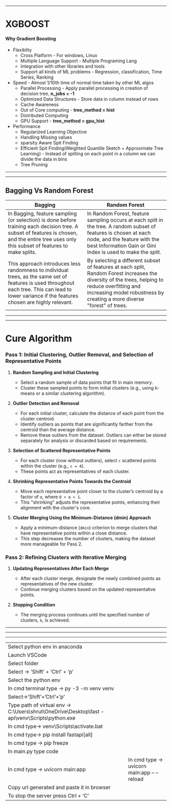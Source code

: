 
---
# XGBOOST

#### Why Gradient Boosting
- Flexiblity
   - Cross Platform - For windows, Linux
   - Multiple Language Support - Multiple Programing Lang
   - Integration with other libraries and tools
   - Support all kinds of ML problems - Regression, classification, Time Series, Ranking
- Speed - Almost 1/10th time of normal time taken by other ML algos
   - Parallel Processing - Apply parallel processing in creation of decision tree, **n_jobs = -1**
   - Optimized Data Structures - Store data in column instead of rows 
   - Cache Awareness
   - Out of Core computing - **tree_method = hist**
   - Distributed Computing
   - GPU Support - **tree_method = gpu_hist**
- Performance
   - Regularized Learning Objective
   - Handling Missing values
   - sparsity Aware Spit Finding
   - Efficient Spit Finding(Weighted Quantile Sketch + Approximate Tree Learning) - Instead of spliting on each point in a column we can divide the data in bins 
   - Tree Pruning

---
---

## Bagging Vs Random Forest


| **Bagging** | **Random Forest** |
|-------------|-------------------|
| In Bagging, feature sampling (or selection) is done before training each decision tree. A subset of features is chosen, and the entire tree uses only this subset of features to make splits. | In Random Forest, feature sampling occurs at each split in the tree. A random subset of features is chosen at each node, and the feature with the best Information Gain or Gini Index is used to make the split. |
| This approach introduces less randomness to individual trees, as the same set of features is used throughout each tree. This can lead to lower variance if the features chosen are highly relevant. | By selecting a different subset of features at each split, Random Forest increases the diversity of the trees, helping to reduce overfitting and increasing model robustness by creating a more diverse "forest" of trees. |












---
---


# Cure Algorithm

### **Pass 1: Initial Clustering, Outlier Removal, and Selection of Representative Points**

1. **Random Sampling and Initial Clustering**
   - Select a random sample of data points that fit in main memory.
   - Cluster these sampled points to form initial clusters (e.g., using k-means or a similar clustering algorithm).

2. **Outlier Detection and Removal**
    - For each initial cluster, calculate the distance of each point from the cluster centroid.
    - Identify outliers as points that are significantly farther from the centroid than the average distance.
    - Remove these outliers from the dataset. Outliers can either be stored separately for analysis or discarded based on requirements.

3. **Selection of Scattered Representative Points**
    - For each cluster (now without outliers), select `c` scattered points within the cluster (e.g., `c = 4`).
    - These points act as representatives of each cluster.

4. **Shrinking Representative Points Towards the Centroid**
    - Move each representative point closer to the cluster’s centroid by a factor of `α`, where `0 < α < 1`.
    - This "shrinking" adjusts the representative points, enhancing their alignment with the cluster's core.

5. **Cluster Merging Using the Minimum-Distance (dmin) Approach**
    - Apply a minimum-distance (`dmin`) criterion to merge clusters that have representative points within a close distance.
    - This step decreases the number of clusters, making the dataset more manageable for Pass 2.


### **Pass 2: Refining Clusters with Iterative Merging**

1. **Updating Representatives After Each Merge**
    - After each cluster merge, designate the newly combined points as representatives of the new cluster.
    - Continue merging clusters based on the updated representative points.

2. **Stopping Condition**
    - The merging process continues until the specified number of clusters, `k`, is achieved.

---
---
---

|||
|-|-|
|Select python env in anaconda
| Launch VSCode
| Select folder
| Select -> ‘Shift’ + ‘Ctrl’ + ‘p’
| Select the python env
| In cmd terminal type -> py -3 -m venv venv
| Select->’Shift’+’Ctrl’+’p’
| Type path of virtual env -> C:\Users\shrut\OneDrive\Desktop\fast - api\venv\Scripts\python.exe
| In cmd type-> venv\Scripts\activate.bat
| In cmd type-> pip install fastapi[all]
| In cmd type -> pip freeze
| In main.py type code
|In cmd type -> uvicorn main:app |In cmd type -> uvicorn main:app – – reload|
|Copy url generated and paste it in browser |
|To stop the server press Ctrl + ‘C’ |
